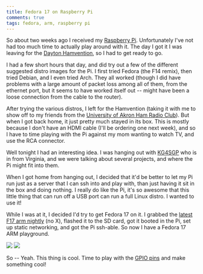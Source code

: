 ```yaml
---
title: Fedora 17 on Raspberry Pi
comments: true
tags: fedora, arm, raspberry pi
---
```

So about two weeks ago I received my
[Raspberry Pi](http://www.raspberrypi.org/). Unfortunately I've not had too
much time to actually play around with it. The day I got it I was leaving for
the [Dayton Hamvention](http://hamvention.com), so I had to get ready to go.

I had a few short hours that day, and did try out a few of the different
suggested distro images for the Pi. I first tried Fedora (the F14 remix),
then tried Debian, and I even tried Arch. They all worked (though I did have
problems with a large amount of packet loss among all of them, from the
ethernet port, but it seems to have worked itself out -- might have been a
loose connection from the cable to the router).

After trying the various distros, I left for the Hamvention (taking it with me
to show off to my friends from the
[University of Akron Ham Radio Club](http://www.w8upd.org)). But when I got
back home, it just pretty much stayed in its box. This is mostly because
I don't have an HDMI cable (I'll be ordering one next week), and so I have to
time playing with the Pi against my mom wanting to watch TV, and use the RCA
connector.

Well tonight I had an interesting idea. I was hanging out with
[KG4SGP](http://kg4sgp.com) who is in from Virginia, and we were talking about
several projects, and where the Pi might fit into them.

When I got home from hanging out, I decided that it'd be better to let my Pi
run just as a server that I can ssh into and play with, than just having it
sit in the box and doing nothing. I really do like the Pi, it's so awesome
that this little thing that can run off a USB port can run a full Linux
distro. I wanted to use it!

While I was at it, I decided I'd try to get Fedora 17 on it. I grabbed the
[latest F17 arm nightly](http://scotland.proximity.on.ca/arm-nightlies/)
(no X), flashed it to the SD card, got it booted in the Pi, set up static
networking, and got the Pi ssh-able. So now I have a Fedora 17 ARM playground.

<img src= http://images.srv1.elrod.me/fedora-17-arm.png />

<img src=http://images.srv1.elrod.me/fedora-17-arm-playing-around.png />

So -- Yeah. This thing is cool. Time to play with the
[GPIO pins](http://elinux.org/RPi_Low-level_peripherals#GPIO_Driving_Example_.28Python.29)
and make something cool!
